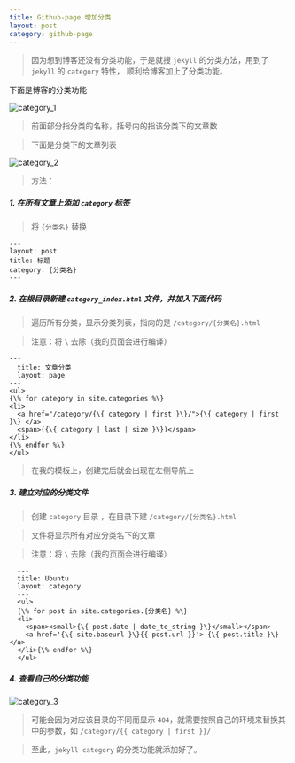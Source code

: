 ```yaml
---
title: Github-page 增加分类
layout: post
category: github-page
---
```

> 因为想到博客还没有分类功能，于是就搜 `jekyll` 的分类方法，用到了 `jekyll` 的 `category` 特性， 顺利给博客加上了分类功能。

下面是博客的分类功能

![category_1](http://qcdn.hjsite.cn/image/blog/categeory/category_1.png)

> 前面部分指分类的名称，括号内的指该分类下的文章数

> 下面是分类下的文章列表

![category_2](http://qcdn.hjsite.cn/image/blog/categeory/category_2.png)

> 方法：

##### 1. 在所有文章上添加 `category` 标签

> 将 `{分类名}` 替换

```
---
layout: post
title: 标题
category: {分类名}
---
```


##### 2. 在根目录新建 `category_index.html` 文件，并加入下面代码

> 遍历所有分类，显示分类列表，指向的是 `/category/{分类名}.html`

> 注意：将 `\` 去除（我的页面会进行编译）

```
---
  title: 文章分类
  layout: page
---
<ul>
{\% for category in site.categories %\}
<li>
  <a href="/category/{\{ category | first }\}/">{\{ category | first }\} </a>
  <span>({\{ category | last | size }\})</span>
</li>
{\% endfor %\}
</ul>
```

> 在我的模板上，创建完后就会出现在左侧导航上

##### 3. 建立对应的分类文件

> 创建 `category` 目录 ，在目录下建 `/category/{分类名}.html`

> 文件将显示所有对应分类名下的文章

> 注意：将 `\` 去除（我的页面会进行编译）

```
  ---
  title: Ubuntu
  layout: category
  ---
  <ul>
  {\% for post in site.categories.{分类名} %\}
  <li>
    <span><small>{\{ post.date | date_to_string }\}</small></span>
    <a href='{\{ site.baseurl }\}{{ post.url }}'> {\{ post.title }\}</a>
  </li>{\% endfor %\}
  </ul>
```

##### 4. 查看自己的分类功能

![category_3](http://qcdn.hjsite.cn/image/blog/categeory/category_3.png)

> 可能会因为对应该目录的不同而显示 `404`，就需要按照自己的环境来替换其中的参数，如 `/category/{{ category | first }}/`

> 至此，`jekyll category` 的分类功能就添加好了。
